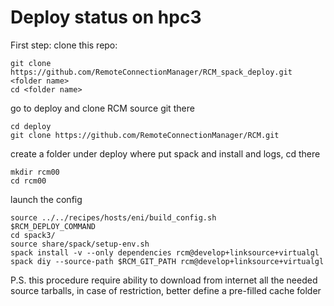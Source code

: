 # Deploy status on  hpc3

First step: clone this repo:

    git clone  https://github.com/RemoteConnectionManager/RCM_spack_deploy.git <folder name>
    cd <folder name>


go to deploy and clone RCM source git there

    cd deploy
    git clone https://github.com/RemoteConnectionManager/RCM.git

create a folder under deploy where put spack and install and logs, cd there

    mkdir rcm00
    cd rcm00

launch the config

    source ../../recipes/hosts/eni/build_config.sh
    $RCM_DEPLOY_COMMAND
    cd spack3/
    source share/spack/setup-env.sh 
    spack install -v --only dependencies rcm@develop+linksource+virtualgl 
    spack diy --source-path $RCM_GIT_PATH rcm@develop+linksource+virtualgl

P.S. this procedure require ability to download from internet all the needed source tarballs,
in case of restriction, better define a  pre-filled cache folder

